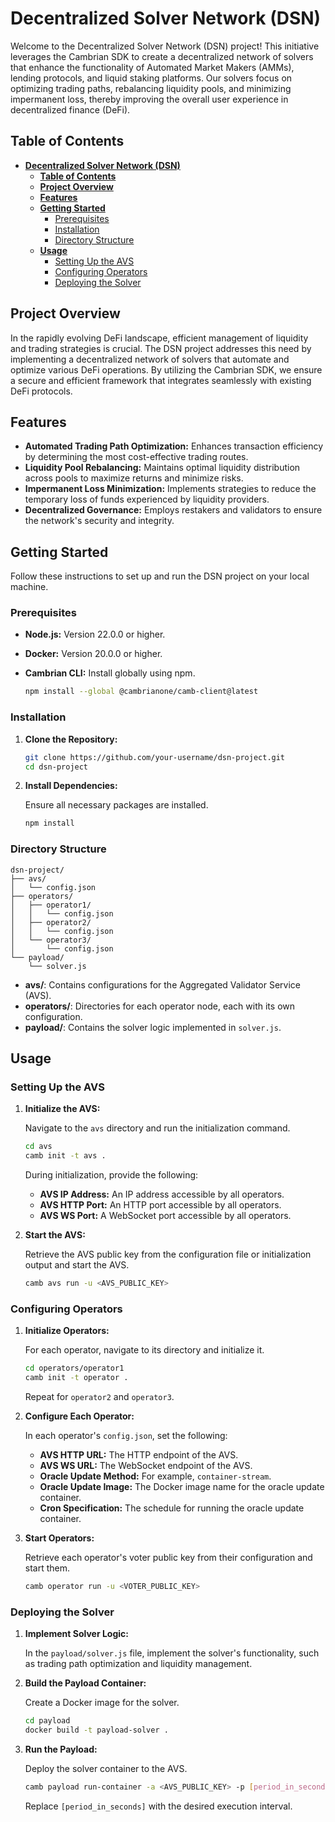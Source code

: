 # **Decentralized Solver Network (DSN)**

Welcome to the Decentralized Solver Network (DSN) project! This initiative leverages the Cambrian SDK to create a decentralized network of solvers that enhance the functionality of Automated Market Makers (AMMs), lending protocols, and liquid staking platforms. Our solvers focus on optimizing trading paths, rebalancing liquidity pools, and minimizing impermanent loss, thereby improving the overall user experience in decentralized finance (DeFi).

## **Table of Contents**

- [**Decentralized Solver Network (DSN)**](#decentralized-solver-network-dsn)
  - [**Table of Contents**](#table-of-contents)
  - [**Project Overview**](#project-overview)
  - [**Features**](#features)
  - [**Getting Started**](#getting-started)
    - [Prerequisites](#prerequisites)
    - [Installation](#installation)
    - [Directory Structure](#directory-structure)
  - [**Usage**](#usage)
    - [Setting Up the AVS](#setting-up-the-avs)
    - [Configuring Operators](#configuring-operators)
    - [Deploying the Solver](#deploying-the-solver)

## **Project Overview**

In the rapidly evolving DeFi landscape, efficient management of liquidity and trading strategies is crucial. The DSN project addresses this need by implementing a decentralized network of solvers that automate and optimize various DeFi operations. By utilizing the Cambrian SDK, we ensure a secure and efficient framework that integrates seamlessly with existing DeFi protocols.

## **Features**

- **Automated Trading Path Optimization:** Enhances transaction efficiency by determining the most cost-effective trading routes.
- **Liquidity Pool Rebalancing:** Maintains optimal liquidity distribution across pools to maximize returns and minimize risks.
- **Impermanent Loss Minimization:** Implements strategies to reduce the temporary loss of funds experienced by liquidity providers.
- **Decentralized Governance:** Employs restakers and validators to ensure the network's security and integrity.

## **Getting Started**

Follow these instructions to set up and run the DSN project on your local machine.

### Prerequisites

- **Node.js:** Version 22.0.0 or higher.
- **Docker:** Version 20.0.0 or higher.
- **Cambrian CLI:** Install globally using npm.

  ```bash
  npm install --global @cambrianone/camb-client@latest
  ```

### Installation

1. **Clone the Repository:**

   ```bash
   git clone https://github.com/your-username/dsn-project.git
   cd dsn-project
   ```

2. **Install Dependencies:**

   Ensure all necessary packages are installed.

   ```bash
   npm install
   ```

### Directory Structure

```plaintext
dsn-project/
├── avs/
│   └── config.json
├── operators/
│   ├── operator1/
│   │   └── config.json
│   ├── operator2/
│   │   └── config.json
│   └── operator3/
│       └── config.json
└── payload/
    └── solver.js
```

- **avs/**: Contains configurations for the Aggregated Validator Service (AVS).
- **operators/**: Directories for each operator node, each with its own configuration.
- **payload/**: Contains the solver logic implemented in `solver.js`.

## **Usage**

### Setting Up the AVS

1. **Initialize the AVS:**

   Navigate to the `avs` directory and run the initialization command.

   ```bash
   cd avs
   camb init -t avs .
   ```

   During initialization, provide the following:

   - **AVS IP Address:** An IP address accessible by all operators.
   - **AVS HTTP Port:** An HTTP port accessible by all operators.
   - **AVS WS Port:** A WebSocket port accessible by all operators.

2. **Start the AVS:**

   Retrieve the AVS public key from the configuration file or initialization output and start the AVS.

   ```bash
   camb avs run -u <AVS_PUBLIC_KEY>
   ```

### Configuring Operators

1. **Initialize Operators:**

   For each operator, navigate to its directory and initialize it.

   ```bash
   cd operators/operator1
   camb init -t operator .
   ```

   Repeat for `operator2` and `operator3`.

2. **Configure Each Operator:**

   In each operator's `config.json`, set the following:

   - **AVS HTTP URL:** The HTTP endpoint of the AVS.
   - **AVS WS URL:** The WebSocket endpoint of the AVS.
   - **Oracle Update Method:** For example, `container-stream`.
   - **Oracle Update Image:** The Docker image name for the oracle update container.
   - **Cron Specification:** The schedule for running the oracle update container.

3. **Start Operators:**

   Retrieve each operator's voter public key from their configuration and start them.

   ```bash
   camb operator run -u <VOTER_PUBLIC_KEY>
   ```

### Deploying the Solver

1. **Implement Solver Logic:**

   In the `payload/solver.js` file, implement the solver's functionality, such as trading path optimization and liquidity management.

2. **Build the Payload Container:**

   Create a Docker image for the solver.

   ```bash
   cd payload
   docker build -t payload-solver .
   ```

3. **Run the Payload:**

   Deploy the solver container to the AVS.

   ```bash
   camb payload run-container -a <AVS_PUBLIC_KEY> -p [period_in_seconds] payload-solver
   ```

   Replace `[period_in_seconds]` with the desired execution interval.
